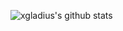 ![xgladius's github stats](https://github-readme-stats.vercel.app/api?username=xgladius&count_private=true)

